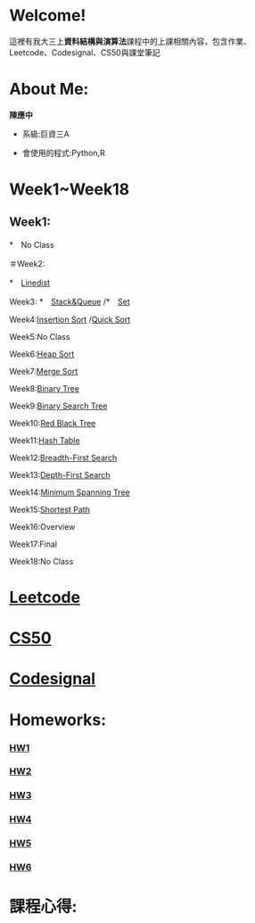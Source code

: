 # Welcome!

這裡有我大三上**資料結構與演算法**課程中的上課相關內容，包含作業、Leetcode、Codesignal、CS50與課堂筆記

# About Me:

**陳應中**

* 系級:巨資三A

* 會使用的程式:Python,R

# Week1~Week18

## Week1:
*　No Class

＃Week2:

*　[Linedist](https://github.com/jason-28/06170136/blob/master/Note/Linkedlist.md)

Week3: 
*　[Stack&Queue](https://github.com/jason-28/06170136/blob/master/Note/Stack%26Queue.md)
 /*　[Set](https://github.com/jason-28/06170136/blob/master/Note/Set.md)

Week4:[Insertion Sort](https://github.com/jason-28/06170136/blob/master/Note/Insertion%20Sort.md)
/[Quick Sort](https://github.com/jason-28/06170136/blob/master/Note/Quick%20Sort.md)

Week5:No Class

Week6:[Heap Sort](https://github.com/jason-28/06170136/blob/master/Note/Heap%20Sort.md)

Week7:[Merge Sort](https://github.com/jason-28/06170136/blob/master/Note/Merge%20Sort.md)

Week8:[Binary Tree](https://github.com/jason-28/06170136/blob/master/Note/Binary%20Tree.md)

Week9:[Binary Search Tree](https://github.com/jason-28/06170136/blob/master/Note/Binary%20Search%20Tree.md)

Week10:[Red Black Tree](https://github.com/jason-28/06170136/blob/master/Note/Red%20Black%20Tree.md)

Week11:[Hash Table](https://github.com/jason-28/06170136/blob/master/Note/Hash%20Table.md)

Week12:[Breadth-First Search](https://github.com/jason-28/06170136/blob/master/Note/Breadth%20First%20Search.md)

Week13:[Depth-First Search](https://github.com/jason-28/06170136/blob/master/Note/Depth%20First%20Search.md)

Week14:[Minimum Spanning Tree](https://github.com/jason-28/06170136/blob/master/Note/Minimum%20Spanning%20Tree.md)

Week15:[Shortest Path](https://github.com/jason-28/06170136/blob/master/Note/Shortest%20Path.md)

Week16:Overview

Week17:Final

Week18:No Class

# [Leetcode](https://github.com/jason-28/06170136/tree/master/Leetcode)

# [CS50](https://github.com/jason-28/06170136/tree/master/CS50)

# [Codesignal](https://github.com/jason-28/06170136/tree/master/Codesignal)

# Homeworks:

### [HW1](https://github.com/jason-28/06170136/tree/master/HW1)

### [HW2](https://github.com/jason-28/06170136/tree/master/HW2)

### [HW3](https://github.com/jason-28/06170136/tree/master/HW3)

### [HW4](https://github.com/jason-28/06170136/tree/master/HW4)

### [HW5](https://github.com/jason-28/06170136/tree/master/HW5)

### [HW6](https://github.com/jason-28/06170136/tree/master/HW6)

# 課程心得:
